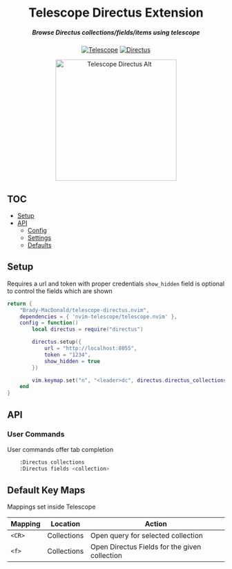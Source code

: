 <div align="center">

# Telescope Directus Extension
##### Browse Directus collections/fields/items using telescope

[![Telescope](https://img.shields.io/badge/Lua-blue.svg?style=for-the-badge&logo=lua)](https://github.com/nvim-telescope/telescope.nvim)
[![Directus](https://user-images.githubusercontent.com/522079/158864859-0fbeae62-9d7a-4619-b35e-f8fa5f68e0c8.png)](https://github.com/directus/directus)

<img alt="Telescope Directus Alt" height="280" src="/assets/directus-icon.png" />
</div>

## TOC
* [Setup](#Setup)
* [API](#-API)
    * [Config](#config)
    * [Settings](#settings)
    * [Defaults](#defaults)

## Setup

Requires a url and token with proper credentials
`show_hidden` field is optional to control the fields which are shown

```lua
return {
    "Brady-MacDonald/telescope-directus.nvim",
    dependencies = { 'nvim-telescope/telescope.nvim' },
    config = function()
        local directus = require("directus")

        directus.setup({
            url = "http://localhost:8055",
            token = "1234",
            show_hidden = true
        })

        vim.keymap.set("n", "<leader>dc", directus.directus_collections, { desc = "Directus Collection" })
    end
}
```

## API

### User Commands

User commands offer tab completion

```sh
    :Directus collections
    :Directus fields <collection>
```

## Default Key Maps

Mappings set inside Telescope

| Mapping   | Location     | Action                                    |
| --------- | ------------ | ----------------------------------------- |
| `<CR>`    | Collections  | Open query for selected collection        |
| `<f>`     | Collections  | Open Directus Fields for the given collection  |

